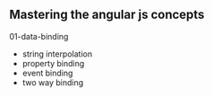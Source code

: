 ## Mastering the angular js concepts

01-data-binding

- string interpolation
- property binding
- event binding
- two way binding

